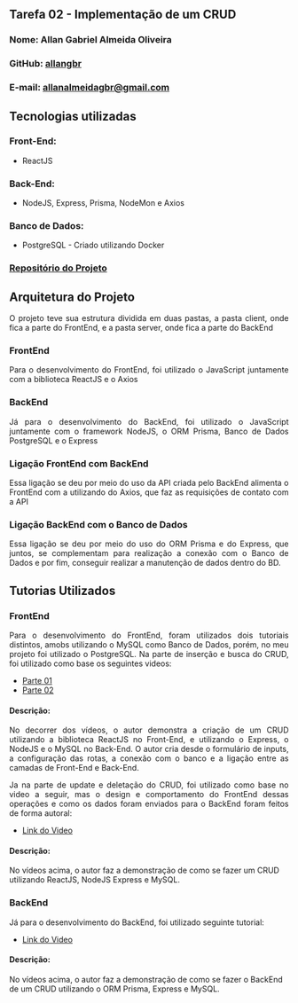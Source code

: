 ## Tarefa 02 - Implementação de um CRUD

### Nome: Allan Gabriel Almeida Oliveira
### GitHub: [allangbr](https://github.com/allangbr)
### E-mail: allanalmeidagbr@gmail.com

## Tecnologias utilizadas 
### Front-End: 
- ReactJS
### Back-End:
- NodeJS, Express, Prisma, NodeMon e Axios
### Banco de Dados:
- PostgreSQL - Criado utilizando Docker

### [Repositório do Projeto](https://github.com/allangbr/crud-application)

## Arquitetura do Projeto
<p align="justify"> O projeto teve sua estrutura dividida em duas pastas, a pasta client, onde fica a parte do FrontEnd, e a pasta server, onde fica a parte do BackEnd</p>

### FrontEnd
<p align="justify"> Para o desenvolvimento do FrontEnd, foi utilizado o JavaScript juntamente com a biblioteca ReactJS e o Axios</p>

### BackEnd
<p align="justify"> Já para o desenvolvimento do BackEnd, foi utilizado o JavaScript juntamente com o framework NodeJS, o ORM Prisma, Banco de Dados PostgreSQL e o Express</p>

### Ligação FrontEnd com BackEnd
<p align="justify"> Essa ligação se deu por meio do uso da API criada pelo BackEnd alimenta o FrontEnd com a utilizando do Axios, que faz as requisições de contato com a API</p>

### Ligação BackEnd com o Banco de Dados
<p align="justify"> Essa ligação se deu por meio do uso do ORM Prisma e do Express, que juntos, se complementam para realização a conexão com o Banco de Dados e por fim, conseguir realizar a manutenção de dados dentro do BD.</p>

## Tutorias Utilizados

### FrontEnd
<p align="justify"> Para o desenvolvimento do FrontEnd, foram utilizados dois tutoriais distintos, amobs utilizando o MySQL como Banco de Dados, porém, no meu projeto foi utilizado o PostgreSQL. Na parte de inserção e busca do CRUD, foi utilizado como base os seguintes videos: </p> 

- [Parte 01](https://youtu.be/e0He6sCiQT8) <br>
- [Parte 02](https://youtu.be/5_9rvyT9cg4) <br>

#### Descrição:
<p align="justify"> No decorrer dos vídeos, o autor demonstra a criação de um CRUD utilizando a biblioteca ReactJS no Front-End, e utilizando o Express, o NodeJS e o MySQL no Back-End. O autor cria desde o formulário de inputs, a configuração das rotas, a conexão com o banco  e a ligação entre as camadas de Front-End e Back-End.</p>
  
<p align="justify"> Ja na parte de update e deletação do CRUD, foi utilizado como base no video a seguir, mas o design e comportamento do FrontEnd dessas operações e como os dados foram enviados para o BackEnd foram feitos de forma autoral: </p> 

- [Link do Video](https://youtu.be/_S2GKnFpdtE) <br>

#### Descrição:
<p> No vídeos acima, o autor faz a demonstração de como se fazer um CRUD utilizando ReactJS, NodeJS Express e MySQL.</p>

### BackEnd
<p align="justify"> Já para o desenvolvimento do BackEnd, foi utilizado seguinte tutorial: </p>

- [Link do Video](https://youtu.be/E37-33M6Ypk) <br>

#### Descrição: 
<p> No vídeos acima, o autor faz a demonstração de como se fazer o BackEnd de um CRUD utilizando o ORM Prisma, Express e MySQL.</p>
